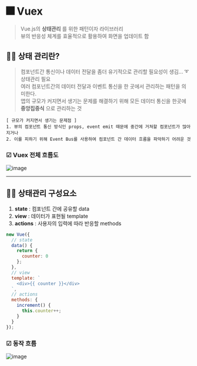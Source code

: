 # 🎆 Vuex   
> Vue.js의 __상태관리__ 를 위한 패턴이자 라이브러리     
> 뷰의 반응성 체계를 효율적으로 활용하여 화면을 업데이트 함    

## 🤷‍♀️ 상태 관리란?
> 컴포넌트간 통신이나 데이터 전달을 좀더 유기적으로 관리할 필요성이 생김... ➰상태관리 필요    
> 여러 컴포넌트간의 데이터 전달과 이벤트 통신을 한 곳에서 관리하는 패턴을 의미한다.    
> 앱의 규모가 커지면서 생기는 문제를 해결하기 위해 모든 데이터 통신을 한곳에 __중앙집중식__ 으로 관리하는 것     
```text
[ 규모가 커지면서 생기는 문제점 ]   
1. 뷰의 컴포넌트 통신 방식인 props, event emit 때문에 중간에 거쳐할 컴포넌트가 많아지거나    
2. 이를 피하기 위해 Event Bus를 사용하여 컴포넌트 간 데이터 흐름을 파악하기 어려운 것     
```     

### ☑ Vuex 전체 흐름도       
![image](https://user-images.githubusercontent.com/72757829/106002491-8c79a080-60f4-11eb-8007-e7973b1e7310.png)     

----       

## 🤷‍♀️ 상태관리 구성요소   
1. __state__ : 컴포넌트 간에 공유할 data     
2. __view__ : 데이터가 표현될 template     
3. __actions__ : 사용자의 입력에 따라 반응할 methods     

```javascript
new Vue({
  // state
  data() {
    return {
      counter: 0
    };
  },
  // view
  template: `
    <div>{{ counter }}</div>
  `,
  // actions
  methods: {
    increment() {
      this.counter++;
    }
  }
});

```     
### ☑ 동작 흐름     
![image](https://user-images.githubusercontent.com/72757829/106003233-58eb4600-60f5-11eb-9ae9-032765b3fa8f.png)     

